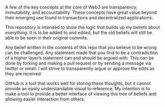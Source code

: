 A few of the key concepts at the core of Web3 are transparency, immutability, and accountability. These concepts have great value beyond their emerging use found in transactions and decentralized applications.

This repository is intended to show the logic that builds up my beliefs about everything. It is to be added to and edited, but the old beliefs will still be able to be seen in their original commits.

Any belief written in the contents of this repo that you believe to be wrong can be challenged. Any statement made that you find to be a contradiction of a higher layer’s statement can and should be argued with. This can be done by forking and making a pull request or by sending a message via twitter or email. I will strive to transparently argue or approve the edits as they are received.

GitHub is a tool that works well for storing these thoughts, but it cannot provide an easily understandable visual to reference. My intention is to make a tool to provide a better interface of viewing this tree of beliefs and allowing easier interaction from others.
